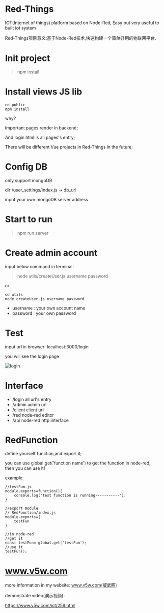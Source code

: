 # Red-Things
IOT(Internet of things) platform based on Node-Red, Easy but very useful to built iot system

Red-Things项目意义:基于Node-Red技术,快速构建一个简单好用的物联网平台.

# Init project
> npm install

# Install views JS lib
```
cd public
npm install
```

why? 

Important pages render in backend;

And login.html is all pages's entry;

There will be different Vue projects in Red-Things in the future;


# Config DB
only support mongoDB

dir /user_settings/index.js  ->  db_url

input your own mongoDB server address

# Start to run
> npm run server

# Create admin account
input below command in terminal:
> node utils/createUser.js username password

or

```
cd utils
node createUser.js username password
```
+ username : your own account name
+ password : your own password

# Test
input url in browser: localhost:3000/login

you will see the login page

![login](http://www.v5w.com/wp-content/uploads/2020/04/1587838198-d56b699830e77ba.png)

# Interface
+ /login  all url's entry
+ /admin  admin url
+ /client client url
+ /red    node-red editor
+ /api    node-red http interface

# RedFunction
define yourself function,and export it;

you can use global.get('function name') to get the function in node-red, then you can use it!

example:
```
//testFun.js
module.exports=function(){
    console.log('test function is running-----------');
}

//export module
// RedFunction/index.js
module.exports={
    testFun
}

//in node-red
//get it
const testFun= global.get('testFun');
//use it
testFun();
```



# www.v5w.com
more information in my website: www.v5w.com(威武网)

demonstrate video(演示视频):

https://www.v5w.com/iot/259.html